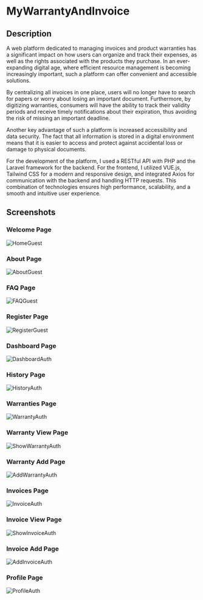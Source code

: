 # MyWarrantyAndInvoice

## Description

A web platform dedicated to managing invoices and product warranties has a significant impact on how users can organize and track their expenses, as well as the rights associated with the products they purchase. In an ever-expanding digital age, where efficient resource management is becoming increasingly important, such a platform can offer convenient and accessible solutions.

By centralizing all invoices in one place, users will no longer have to search for papers or worry about losing an important document. Furthermore, by digitizing warranties, consumers will have the ability to track their validity periods and receive timely notifications about their expiration, thus avoiding the risk of missing an important deadline.

Another key advantage of such a platform is increased accessibility and data security. The fact that all information is stored in a digital environment means that it is easier to access and protect against accidental loss or damage to physical documents.

For the development of the platform, I used a RESTful API with PHP and the Laravel framework for the backend. For the frontend, I utilized VUE.js, Tailwind CSS for a modern and responsive design, and integrated Axios for communication with the backend and handling HTTP requests. This combination of technologies ensures high performance, scalability, and a smooth and intuitive user experience.

## Screenshots

### Welcome Page
![HomeGuest](images/HomeGuest.png) 

### About Page
![AboutGuest](images/AboutGuest.png)

### FAQ Page
![FAQGuest](images/FAQGuest.png)

### Register Page
![RegisterGuest](images/RegisterGuest.png)

### Dashboard Page
![DashboardAuth](images/DashboardAuth.png)

### History Page
![HistoryAuth](images/HistoryAuth.png)

### Warranties Page
![WarrantyAuth](images/WarrantyAuth.png)

### Warranty View Page
![ShowWarrantyAuth](images/ShowWarrantyAuth.png)

### Warranty Add Page
![AddWarrantyAuth](images/AddWarrantyAuth.png)

### Invoices Page
![InvoiceAuth](images/InvoiceAuth.png)

### Invoice View Page
![ShowInvoiceAuth](images/ShowInvoiceAuth.png)

### Invoice Add Page
![AddInvoiceAuth](images/AddInvoiceAuth.png)

### Profile Page
![ProfileAuth](images/ProfileAuth.png)